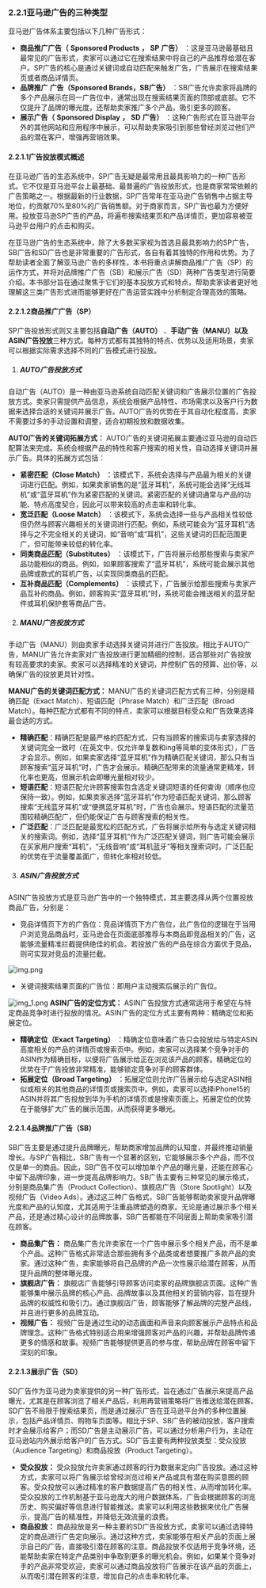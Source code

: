 ### 2.2.1亚马逊广告的三种类型

亚马逊广告体系主要包括以下几种广告形式：

-   **商品推广广告（** **Sponsored Products** **，** **SP** **广告）** ：这是亚马逊最基础且最常见的广告形式，卖家可以通过它在搜索结果中将自己的产品推荐给潜在客户。SP广告的核心是通过关键词或自动匹配来触发广告，广告展示在搜索结果页或者商品详情页。
-   **品牌推广** **广告（Sponsored Brands，SB广告）** ：SB广告允许卖家将品牌的多个产品展示在同一广告位中，通常出现在搜索结果页面的顶部或底部。它不仅提升了品牌的曝光度，还帮助卖家推广多个产品，吸引更多的顾客。
-   **展示广告（** **Sponsored Display** **，** **SD** **广告）** ：这种广告形式在亚马逊平台外的其他网站和应用程序中展示，可以帮助卖家吸引到那些曾经浏览过他们产品的潜在客户，增强再营销效果。

#### 2.2.1.1广告投放模式概述

在亚马逊广告的生态系统中，SP广告无疑是最常用且最具影响力的一种广告形式。它不仅是亚马逊平台上最基础、最普遍的广告投放形式，也是商家常常依赖的广告策略之一。根据最新的行业数据，SP广告常年在亚马逊广告销售中占据主导地位，约贡献70%至80%的广告销售额。对于商家而言，SP广告也最为方便好用。投放亚马逊SP广告的产品，将遍布搜索结果页和产品详情页，更加容易被亚马逊平台用户的点击和购买。

在亚马逊广告的生态系统中，除了大多数买家视为首选且最具影响力的SP广告，SB广告和SD广告也是非常重要的广告形式，各自有着其独特的作用和优势。为了帮助读者全面了解亚马逊广告的多样性，本书将重点讲解商品推广广告（SP）的运作方式，并将对品牌推广广告（SB）和展示广告（SD）两种广告类型进行简要介绍。本书部分旨在通过聚焦于它们的基本投放方式和特点，帮助卖家读者更好地理解这三类广告形式进而能够更好在广告运营实践中分析制定合理高效的策略。

#### 2.2.1.2商品推广广告（SP）

SP广告投放形式则又主要包括**自动广告（AUTO）** 、**手动广告（MANU）以及ASIN广告投放**三种方式。每种方式都有其独特的特点、优势以及适用场景，卖家可以根据实际需求选择不同的广告模式进行投放。

1.  ##### **AUTO广告投放方式**

自动广告（AUTO）是一种由亚马逊系统自动匹配关键词和广告展示位置的广告投放方式。卖家只需提供产品信息，系统会根据产品特性、市场需求以及客户行为数据来选择合适的关键词并展示广告。AUTO广告的优势在于其自动化程度高，卖家不需要过多的手动设置和调整，适合初期投放和数据收集。

**AUTO广告的关键词拓展方式：** AUTO广告的关键词拓展主要通过亚马逊的自动匹配算法来完成。系统会根据产品的特性和客户搜索的相关性，自动选择关键词并展示广告。具体的拓展方式包括：

-   **紧密匹配（Close Match）** ：该模式下，系统会选择与产品最为相关的关键词进行匹配。例如，如果卖家销售的是“蓝牙耳机”，系统可能会选择“无线耳机”或“蓝牙耳机”作为紧密匹配的关键词。紧密匹配的关键词通常与产品的功能、特点高度契合，因此可以带来较高的点击率和转化率。
-   **宽泛匹配（Loose Match）** ：该模式下，系统会选择一些与产品相关性较低但仍然与顾客兴趣相关的关键词进行匹配。例如，系统可能会为“蓝牙耳机”选择与之不完全相关的关键词，如“音响”或“耳机”，这些关键词的匹配范围更广，但可能带来较低的转化率。
-   **同类商品匹配（Substitutes）** ：该模式下，广告将展示给那些搜索与卖家产品功能相似的商品。例如，如果顾客搜索了“蓝牙耳机”，系统可能会展示其他品牌或款式的耳机广告，以实现同类商品的匹配。
-   **互补商品匹配（Complements）** ：该模式下，广告展示给那些搜索与卖家产品互补的商品。例如，顾客购买“蓝牙耳机”时，系统可能会推送相关的蓝牙配件或耳机保护套等商品广告。

2.  ##### **MANU广告投放方式**

手动广告（MANU）则由卖家手动选择关键词并进行广告投放。相比于AUTO广告，MANU广告允许卖家对广告投放进行更加精细的控制，适合那些对广告投放有较高要求的卖家。卖家可以选择精准的关键词，并控制广告的预算、出价等，以确保广告的投放更具针对性。

**MANU广告的关键词匹配方式：** MANU广告的关键词匹配方式有三种，分别是精确匹配（Exact Match）、短语匹配（Phrase Match）和广泛匹配（Broad Match）。每种匹配方式都有不同的特点，卖家可以根据目标受众和广告效果选择最合适的方式。

-   **精确匹配**：精确匹配是最严格的匹配方式，只有当顾客的搜索词与卖家选择的关键词完全一致时（在英文中，仅允许单复数和ing等简单的变体形式），广告才会显示。例如，如果卖家选择“蓝牙耳机”作为精确匹配关键词，那么只有当顾客搜索“蓝牙耳机”时，广告才会展示。精确匹配带来的流量通常更精准，转化率也更高，但展示机会即曝光量相对较少。
-   **短语匹配**：短语匹配允许顾客搜索包含选定关键词短语的任何查询（顺序也应保持一致）。例如，如果卖家选择“蓝牙耳机”作为短语匹配关键词，那么顾客搜索“无线蓝牙耳机”或“便携蓝牙耳机”时，广告也会展示。短语匹配的流量范围较精确匹配广，但仍能保证广告与顾客搜索的相关性。
-   **广泛匹配**：广泛匹配是最宽松的匹配方式，广告将展示给所有与选定关键词相关的搜索词。例如，选择“蓝牙耳机”作为广泛匹配关键词，则广告可能会展示在买家用户搜索“耳机”，“无线音响”或“耳机蓝牙”等相关搜索词时。广泛匹配的优势在于流量覆盖面广，但转化率相对较低。

3.  ##### **ASIN广告投放方式**

ASIN广告投放方式是亚马逊广告中的一个独特模式，其主要选择从两个位置投放商品广告，分别是：

-   竞品详情页下方的广告位：竞品详情页下方广告位，此广告位的逻辑在于当用户浏览竞品商品时，亚马逊会在页面底部推荐与本商品即竞品相关的广告，这能够流量精准拦截提供绝佳的机会。若投放广告的产品在综合方面优于竞品，则可实现对竞品的流量拦截。

![img.png](img.png)
-   关键词搜索结果页面的广告位：即用户主动搜索后展示的广告位。

![img_1.png](img_1.png)
**ASIN广告的定位方式：** ASIN广告投放方式通常适用于希望在与特定商品竞争时进行投放的情况。ASIN广告的定位方式主要有两种：精确定位和拓展定位。

-   **精确定位（Exact Targeting）** ：精确定位意味着广告只会投放给与特定ASIN高度相关的产品的详情页或搜索页中。例如，卖家可以选择某个竞争对手的ASIN作为精确目标，以便将广告展示给正在浏览该产品的顾客。精确定位的优势在于广告投放非常精准，能够锁定竞争对手的顾客群体。
-   **拓展定位（Broad Targeting）** ：拓展定位则允许广告展示给与选定ASIN相似或相关的其他商品的详情页或搜索页中。例如，卖家可以选择iPhone15的ASIN并将其广告投放到华为手机的详情页或是搜索页面上。拓展定位的优势在于能够扩大广告的展示范围，从而获得更多曝光。

#### 2.2.1.4品牌推广广告（SB）

SB广告主要是通过提升品牌曝光，帮助商家增加品牌的认知度，并最终推动销量增长。与SP广告相比，SB广告有一个显著的区别，它能够展示多个产品，而不仅仅是单一的商品。因此，SB广告不仅可以增加单个产品的曝光量，还能在顾客心中留下品牌印象，进一步提高品牌影响力。SB广告主要有三种常见的展示格式，分别是商品集广告（Product Collection）、旗舰店广告（Store Spotlight）以及视频广告（Video Ads）。通过这三种广告格式，SB广告能够帮助卖家提升品牌曝光度和产品的认知度，尤其适用于注重品牌塑造的商家。无论是通过展示多个相关产品，还是通过精心设计的品牌故事，SB广告都能在不同层面上帮助卖家吸引潜在顾客。

-   **商品集广告：** 商品集广告允许卖家在一个广告中展示多个相关产品，而不是单个产品。这种广告格式非常适合那些拥有多个品类或者想要推广多款产品的卖家。通过这种广告，卖家能够将自己品牌的产品一次性展示给潜在顾客，从而提升品牌的整体曝光度。
-   **旗舰店广告：** 旗舰店广告能够引导顾客访问卖家的品牌旗舰店页面。这种广告能够集中展示品牌的核心产品、品牌故事以及其他相关的营销内容，旨在提升品牌的权威性和吸引力。通过旗舰店广告，顾客能够了解品牌的完整产品线，并且进行更多的品牌互动。
-   **视频广告：** 视频广告是通过生动的动态画面和声音来向顾客展示产品特点和品牌理念。这种广告格式特别适合用来增强顾客对产品的兴趣，并帮助品牌传递更多的情感和故事。视频广告能够提供更高的参与度，帮助品牌在顾客中留下深刻的印象。

#### 2.2.1.3展示广告（SD）

SD广告作为亚马逊为卖家提供的另一种广告形式，旨在通过广告展示来提高产品曝光，尤其是在顾客浏览了相关产品后，利用再营销策略将广告推送给潜在顾客。SD广告不局限于搜索结果页，而是通过展示广告在亚马逊平台外的多种位置展示，包括产品详情页、购物车页面等。相比于SP、SB广告的被动投放，客户搜索时才会展示给客户；而SD广告是主动展示广告，可以通过分析用户行为，主动在亚马逊站内外展示给客户的广告方式。SD广告主要有两种投放类型：受众投放（Audience Targeting）和商品投放（Product Targeting）。

-   **受众投放：** 受众投放允许卖家通过顾客的行为数据来定向广告投放。通过这种方式，卖家可以将广告展示给曾经浏览过相关产品或具有潜在购买意图的顾客。受众投放可以通过精准的客户数据提高广告的相关性，从而增加转化率。受众投放的工作机制基于亚马逊庞大的用户数据体系，广告会根据顾客的浏览历史、购买偏好等信息进行智能推送。卖家可以利用这些数据来优化广告展示，提高广告的精准性，并降低无效流量的浪费。
-   **商品投放：** 商品投放是另一种主要的SD广告投放方式，卖家可以通过选择特定的商品进行广告定向展示。通过这种方式，卖家能够在相关产品的页面上展示自己的广告，直接吸引潜在顾客的注意。商品投放不仅适用于竞争环境，还能帮助卖家在特定产品类别中争取到更多的曝光机会。例如，如果某个竞争对手的产品非常受欢迎，卖家可以通过商品投放将广告展示在该产品的页面上，从而吸引潜在顾客的注意，增加自己的点击率和转化率。